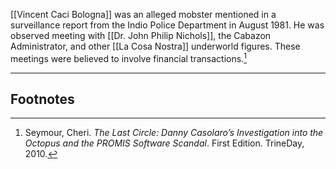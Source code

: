 [[Vincent Caci Bologna]] was an alleged mobster mentioned in a surveillance report from the Indio Police Department in August 1981. He was observed meeting with [[Dr. John Philip Nichols]], the Cabazon Administrator, and other [[La Cosa Nostra]] underworld figures. These meetings were believed to involve financial transactions.[^1]

---
## Footnotes

[^1]: Seymour, Cheri. *The Last Circle: Danny Casolaro’s Investigation into the Octopus and the PROMIS Software Scandal*. First Edition. TrineDay, 2010.